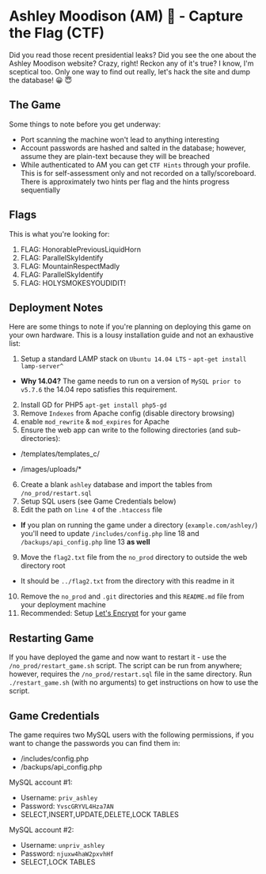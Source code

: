 # Ashley Moodison (AM) 💋 - Capture the Flag (CTF)
Did you read those recent presidential leaks? Did you see the one about the Ashley Moodison website? Crazy, right! Reckon any of it's true? I know, I'm sceptical too. Only one way to find out really, let's hack the site and dump the database! 😀 😇  

## The Game
Some things to note before you get underway:
* Port scanning the machine won't lead to anything interesting
* Account passwords are hashed and salted in the database; however, assume they are plain-text because they will be breached
* While authenticated to AM you can get `CTF Hints` through your profile. This is for self-assessment only and not recorded on a tally/scoreboard. There is approximately two hints per flag and the hints progress sequentially

## Flags
This is what you're looking for:

1. FLAG: HonorablePreviousLiquidHorn
2. FLAG: ParallelSkyIdentify
3. FLAG: MountainRespectMadly
4. FLAG: ParallelSkyIdentify
5. FLAG: HOLYSMOKESYOUDIDIT!

## Deployment Notes
Here are some things to note if you're planning on deploying this game on your own hardware. This is a lousy installation guide and not an exhaustive list:

1. Setup a standard LAMP stack on `Ubuntu 14.04 LTS` - `apt-get install lamp-server^`

  * **Why 14.04?** The game needs to run on a version of `MySQL prior to v5.7.6` the 14.04 repo satisfies this requirement.

2. Install GD for PHP5 `apt-get install php5-gd`
3. Remove `Indexes` from Apache config (disable directory browsing)
4. enable `mod_rewrite` & `mod_expires` for Apache
5. Ensure the web app can write to the following directories (and sub-directories):

  * /templates/templates_c/

  * /images/uploads/*

6. Create a blank `ashley` database and import the tables from `/no_prod/restart.sql`
7. Setup SQL users (see Game Credentials below)
8. Edit the path on `line 4` of the `.htaccess` file

  * **If** you plan on running the game under a directory (`example.com/ashley/`) you'll need to update `/includes/config.php` line 18 and `/backups/api_config.php` line 13 **as well**

9. Move the `flag2.txt` file from the `no_prod` directory to outside the web directory root

  * It should be `../flag2.txt` from the directory with this readme in it

10. Remove the `no_prod` and `.git` directories and this `README.md` file from your deployment machine
11. Recommended: Setup [Let's Encrypt](https://certbot.eff.org/all-instructions/#ubuntu-14-04-trusty-apache) for your game

## Restarting Game
If you have deployed the game and now want to restart it - use the `/no_prod/restart_game.sh` script. The script can be run from anywhere; however, requires the `/no_prod/restart.sql` file in the same directory. Run `./restart_game.sh` (with no arguments) to get instructions on how to use the script.

## Game Credentials
The game requires two MySQL users with the following permissions, if you want to change the passwords you can find them in:
* /includes/config.php
* /backups/api_config.php

MySQL account #1:
* Username: `priv_ashley`
* Password: `YvscGRYVL4Hza7AN`
* SELECT,INSERT,UPDATE,DELETE,LOCK TABLES

MySQL account #2:
* Username: `unpriv_ashley`
* Password: `njuxw4haW2pxvhHf`
* SELECT,LOCK TABLES
